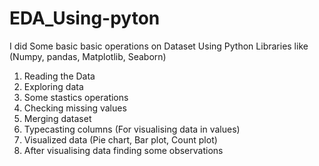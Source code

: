 # EDA_Using-pyton

I did Some basic basic operations on Dataset Using Python Libraries like (Numpy, pandas, Matplotlib, Seaborn)

1. Reading the Data
2. Exploring data
3. Some stastics operations
4. Checking missing values
5. Merging dataset
6. Typecasting columns (For visualising data in values)
7. Visualized data (Pie chart, Bar plot, Count plot)
8. After visualising data finding some observations
